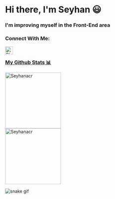 # Hi there, I'm Seyhan 😃
### I'm improving myself in the Front-End area 
### Connect With Me:
<a href="https://www.linkedin.com/in/seyhan-acar-5b8947186/">
<img align= "left" alt="Shubham LinkdeIN" width="25px" src="https://cdn.jsdelivr.net/npm/simple-icons@v3/icons/linkedin.svg" />

<br>

### My Github Stats 📊 <br>

<a href="https://github.com/Seyhanacr">
  <img height="180em" align="center" src="https://github-readme-stats.vercel.app/api?username=Seyhanacr&show_icons=true&locale=en&theme=algolia&include_all_commits=true&count_private=true" alt="Seyhanacr"/>
  <br>
  
  <img height="180em" align="center" src="https://github-readme-stats.vercel.app/api/top-langs?username=Seyhanacr&show_icons=true&locale=en&layout=compact&langs_count=8&theme=algolia" alt="Seyhanacr"/>
</a>
</a>

<br>

![snake gif](https://github.com/Seyhanacr/Seyhanacr/blob/output/github-contribution-grid-snake.gif)
